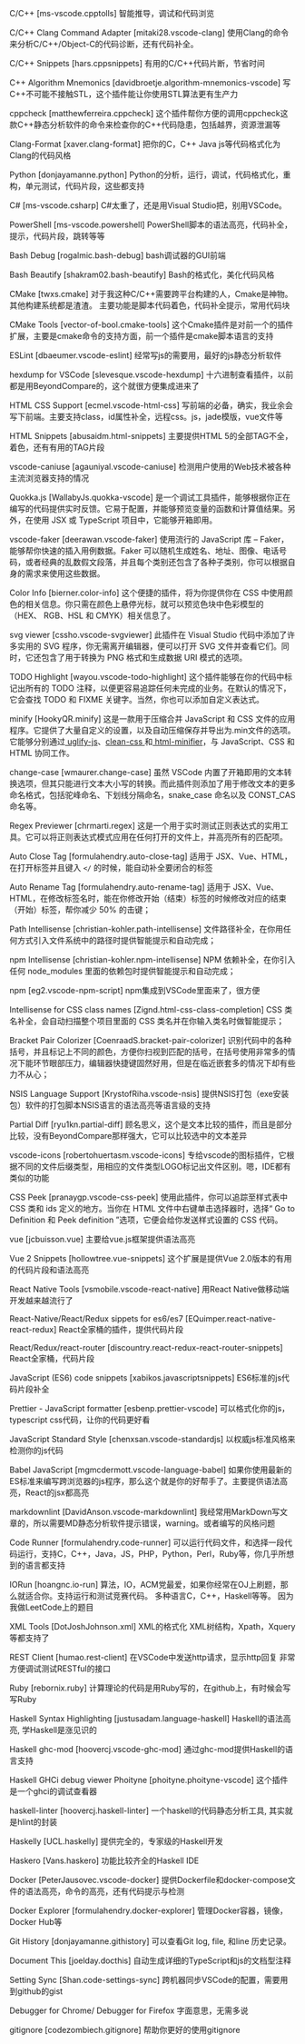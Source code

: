 



C/C++  [ms-vscode.cpptolls]    智能推导，调试和代码浏览

C/C++ Clang Command Adapter [mitaki28.vscode-clang]   使用Clang的命令来分析C/C++/Object-C的代码诊断，还有代码补全。

C/C++ Snippets [hars.cppsnippets]  有用的C/C++代码片断，节省时间

C++ Algorithm Mnemonics [davidbroetje.algorithm-mnemonics-vscode]  写C++不可能不接触STL，这个插件能让你使用STL算法更有生产力

cppcheck [matthewferreira.cppcheck]  这个插件帮你方便的调用cppcheck这款C++静态分析软件的命令来检查你的C++代码隐患，包括越界，资源泄漏等

Clang-Format [xaver.clang-format]  把你的C，C++ Java js等代码格式化为Clang的代码风格

Python [donjayamanne.python]  Python的分析，运行，调试，代码格式化，重构，单元测试，代码片段，这些都支持

C# [ms-vscode.csharp]  C#太重了，还是用Visual Studio把，别用VSCode。

PowerShell [ms-vscode.powershell]  PowerShell脚本的语法高亮，代码补全，提示，代码片段，跳转等等

Bash Debug [rogalmic.bash-debug]  bash调试器的GUI前端

Bash Beautify  [shakram02.bash-beautify] Bash的格式化，美化代码风格

CMake [twxs.cmake]     对于我这种C/C++需要跨平台构建的人，Cmake是神物。其他构建系统都是渣渣。 主要功能是脚本代码着色，代码补全提示，常用代码块

CMake Tools [vector-of-bool.cmake-tools]  这个Cmake插件是对前一个的插件扩展，主要是cmake命令的支持方面，前一个插件是cmake脚本语言的支持

ESLint [dbaeumer.vscode-eslint]  经常写js的需要用，最好的js静态分析软件

hexdump for VSCode [slevesque.vscode-hexdump]  十六进制查看插件，以前都是用BeyondCompare的，这个就很方便集成进来了

HTML CSS Support [ecmel.vscode-html-css]  写前端的必备，确实，我业余会写下前端。主要支持class，id属性补全，远程css。js，jade模版，vue文件等

HTML Snippets [abusaidm.html-snippets]  主要提供HTML 5的全部TAG不全，着色，还有有用的TAG片段

vscode-caniuse [agauniyal.vscode-caniuse] 检测用户使用的Web技术被各种主流浏览器支持的情况

Quokka.js [WallabyJs.quokka-vscode] 是一个调试工具插件，能够根据你正在编写的代码提供实时反馈。它易于配置，并能够预览变量的函数和计算值结果。另外，在使用 JSX 或 TypeScript 项目中，它能够开箱即用。

vscode-faker [deerawan.vscode-faker]  使用流行的 JavaScript 库 –  Faker，能够帮你快速的插入用例数据。Faker  可以随机生成姓名、地址、图像、电话号码，或者经典的乱数假文段落，并且每个类别还包含了各种子类别，你可以根据自身的需求来使用这些数据。

Color Info [bierner.color-info]  这个便捷的插件，将为你提供你在 CSS 中使用颜色的相关信息。你只需在颜色上悬停光标，就可以预览色块中色彩模型的（HEX、 RGB、HSL 和 CMYK）相关信息了。

svg viewer [cssho.vscode-svgviewer]  此插件在 Visual Studio 代码中添加了许多实用的  SVG 程序，你无需离开编辑器，便可以打开 SVG 文件并查看它们。同时，它还包含了用于转换为 PNG 格式和生成数据 URI 模式的选项。

TODO Highlight [wayou.vscode-todo-highlight]  这个插件能够在你的代码中标记出所有的 TODO  注释，以便更容易追踪任何未完成的业务。在默认的情况下，它会查找 TODO 和 FIXME 关键字。当然，你也可以添加自定义表达式。

minify [HookyQR.minify]   这是一款用于压缩合并 JavaScript 和 CSS 文件的应用程序。它提供了大量自定义的设置，以及自动压缩保存并导出为.min文件的选项。它能够分别通过[ uglify-js](http://link.zhihu.com/?target=http%3A//lisperator.net/uglifyjs/)、[clean-css ](http://link.zhihu.com/?target=https%3A//github.com/jakubpawlowicz/clean-css)和[ html-minifier](http://link.zhihu.com/?target=http%3A//kangax.github.io/html-minifier/)，与 JavaScript、CSS 和 HTML 协同工作。

change-case [wmaurer.change-case]   虽然 VSCode  内置了开箱即用的文本转换选项，但其只能进行文本大小写的转换。而此插件则添加了用于修改文本的更多命名格式，包括驼峰命名、下划线分隔命名，snake_case  命名以及 CONST_CAS 命名等。

Regex Previewer [chrmarti.regex]  这是一个用于实时测试正则表达式的实用工具。它可以将正则表达式模式应用在任何打开的文件上，并高亮所有的匹配项。

Auto Close Tag [formulahendry.auto-close-tag]   适用于 JSX、Vue、HTML，在打开标签并且键入 `</` 的时候，能自动补全要闭合的标签

Auto Rename Tag [formulahendry.auto-rename-tag]  适用于 JSX、Vue、HTML，在修改标签名时，能在你修改开始（结束）标签的时候修改对应的结束（开始）标签，帮你减少 50% 的击键；

Path Intellisense [christian-kohler.path-intellisense]   文件路径补全，在你用任何方式引入文件系统中的路径时提供智能提示和自动完成；

npm Intellisense [christian-kohler.npm-intellisense]   NPM 依赖补全，在你引入任何 node_modules 里面的依赖包时提供智能提示和自动完成；

npm [eg2.vscode-npm-script]   npm集成到VSCode里面来了，很方便

Intellisense for CSS class names [Zignd.html-css-class-completion]  CSS 类名补全，会自动扫描整个项目里面的 CSS 类名并在你输入类名时做智能提示；

Bracket Pair Colorizer [CoenraadS.bracket-pair-colorizer]    识别代码中的各种括号，并且标记上不同的颜色，方便你扫视到匹配的括号，在括号使用非常多的情况下能环节眼部压力，编辑器快捷键固然好用，但是在临近嵌套多的情况下却有些力不从心；

 

NSIS Language Support [KrystofRiha.vscode-nsis]   提供NSIS打包（exe安装包）软件的打包脚本NSIS语言的语法高亮等语言级的支持

Partial Diff [ryu1kn.partial-diff]  顾名思义，这个是文本比较的插件，而且是部分比较，没有BeyondCompare那样强大，它可以比较选中的文本差异

vscode-icons [robertohuertasm.vscode-icons]   专给vscode的图标插件，它根据不同的文件后缀类型，用相应的文件类型LOGO标记出文件区别。嗯，IDE都有类似的功能

CSS Peek [pranaygp.vscode-css-peek]   使用此插件，你可以追踪至样式表中 CSS 类和 ids  定义的地方。当你在 HTML 文件中右键单击选择器时，选择“ Go to Definition 和 Peek definition  ”选项，它便会给你发送样式设置的 CSS 代码。

vue [jcbuisson.vue]  主要给vue.js框架提供语法高亮

Vue 2 Snippets [hollowtree.vue-snippets]  这个扩展是提供Vue 2.0版本的有用的代码片段和语法高亮

React Native Tools [vsmobile.vscode-react-native]  用React Native做移动端开发越来越流行了

React-Native/React/Redux sippets for es6/es7 [EQuimper.react-native-react-redux]  React全家桶的插件，提供代码片段

React/Redux/react-router [discountry.react-redux-react-router-snippets]  React全家桶，代码片段

 

JavaScript (ES6) code snippets [xabikos.javascriptsnippets]  ES6标准的js代码片段补全

Prettier - JavaScript formatter [esbenp.prettier-vscode]  可以格式化你的js，typescript css代码，让你的代码更好看

JavaScript Standard Style [chenxsan.vscode-standardjs]  以权威js标准风格来检测你的js代码

Babel JavaScript [mgmcdermott.vscode-language-babel]  如果你使用最新的ES标准来编写跨浏览器的js程序，那么这个就是你的好帮手了。主要提供语法高亮，React的jsx都高亮

markdownlint [DavidAnson.vscode-markdownlint]  我经常用MarkDown写文章的，所以需要MD静态分析软件提示错误，warning。或者编写的风格问题

Code Runner [formulahendry.code-runner]  可以运行代码文件，和选择一段代码运行，支持C，C++，Java，JS，PHP，Python，Perl，Ruby等，你几乎所想到的语言都支持

IORun [hoangnc.io-run]  算法，IO，ACM党最爱，如果你经常在OJ上刷题，那么就适合你。支持运行和测试竞赛代码。 多种语言C，C++，Haskell等等。 因为我做LeetCode上的题目

XML Tools [DotJoshJohnson.xml]  XML的格式化 XML树结构，Xpath，Xquery等都支持了

REST Client [humao.rest-client]  在VSCode中发送http请求，显示http回复 非常方便调试测试RESTful的接口

Ruby [rebornix.ruby]     计算理论的代码是用Ruby写的，在github上，有时候会写写Ruby

Haskell Syntax Highlighting [justusadam.language-haskell]   Haskell的语法高亮, 学Haskell是涨见识的

Haskell ghc-mod [hoovercj.vscode-ghc-mod]  通过ghc-mod提供Haskell的语言支持

Haskell GHCi debug viewer Phoityne [phoityne.phoityne-vscode]  这个插件是一个ghci的调试查看器

haskell-linter [hoovercj.haskell-linter]  一个haskell的代码静态分析工具, 其实就是hlint的封装

Haskelly [UCL.haskelly]  提供完全的，专家级的Haskell开发

Haskero [Vans.haskero]  功能比较齐全的Haskell IDE

 

Docker [PeterJausovec.vscode-docker]  提供Dockerfile和docker-compose文件的语法高亮，命令的高亮，还有代码提示与检测

Docker Explorer [formulahendry.docker-explorer]  管理Docker容器，镜像，Docker Hub等

 

Git History [donjayamanne.githistory]     可以查看Git log, file, 和line 历史记录。

Document This [joelday.docthis]   自动生成详细的TypeScript和js的文档型注释

Setting Sync [Shan.code-settings-sync]   跨机器同步VSCode的配置，需要用到github的gist

 

Debugger for Chrome/ Debugger for Firefox  字面意思，无需多说

gitignore [codezombiech.gitignore]  帮助你更好的使用gitignore